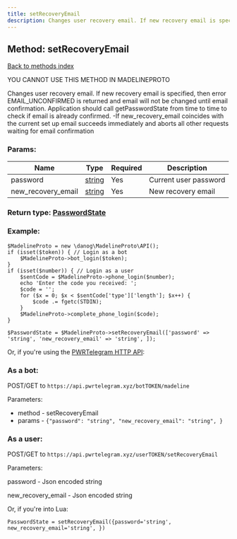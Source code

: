 ```yaml
---
title: setRecoveryEmail
description: Changes user recovery email. If new recovery email is specified, then error EMAIL_UNCONFIRMED is returned and email will not be changed until email confirmation. Application should call getPasswordState from time to time to check if email is already confirmed. -If new_recovery_email coincides with the current set up email succeeds immediately and aborts all other requests waiting for email confirmation
---
```

## Method: setRecoveryEmail  
[Back to methods index](index.md)


YOU CANNOT USE THIS METHOD IN MADELINEPROTO


Changes user recovery email. If new recovery email is specified, then error EMAIL_UNCONFIRMED is returned and email will not be changed until email confirmation. Application should call getPasswordState from time to time to check if email is already confirmed. -If new_recovery_email coincides with the current set up email succeeds immediately and aborts all other requests waiting for email confirmation

### Params:

| Name     |    Type       | Required | Description |
|----------|---------------|----------|-------------|
|password|[string](../types/string.md) | Yes|Current user password|
|new\_recovery\_email|[string](../types/string.md) | Yes|New recovery email|


### Return type: [PasswordState](../types/PasswordState.md)

### Example:


```
$MadelineProto = new \danog\MadelineProto\API();
if (isset($token)) { // Login as a bot
    $MadelineProto->bot_login($token);
}
if (isset($number)) { // Login as a user
    $sentCode = $MadelineProto->phone_login($number);
    echo 'Enter the code you received: ';
    $code = '';
    for ($x = 0; $x < $sentCode['type']['length']; $x++) {
        $code .= fgetc(STDIN);
    }
    $MadelineProto->complete_phone_login($code);
}

$PasswordState = $MadelineProto->setRecoveryEmail(['password' => 'string', 'new_recovery_email' => 'string', ]);
```

Or, if you're using the [PWRTelegram HTTP API](https://pwrtelegram.xyz):

### As a bot:

POST/GET to `https://api.pwrtelegram.xyz/botTOKEN/madeline`

Parameters:

* method - setRecoveryEmail
* params - `{"password": "string", "new_recovery_email": "string", }`



### As a user:

POST/GET to `https://api.pwrtelegram.xyz/userTOKEN/setRecoveryEmail`

Parameters:

password - Json encoded string

new_recovery_email - Json encoded string




Or, if you're into Lua:

```
PasswordState = setRecoveryEmail({password='string', new_recovery_email='string', })
```

